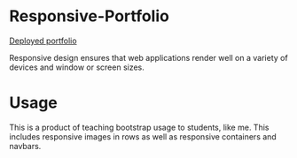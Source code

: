 # Responsive-Portfolio
[Deployed portfolio](https://waltoids.github.io/Responsive-Portfolio/)

Responsive design ensures that web applications render well on a variety of devices and window or screen sizes.
# Usage
This is a product of teaching bootstrap usage to students, like me.
This includes responsive images in rows as well as responsive containers and navbars.
